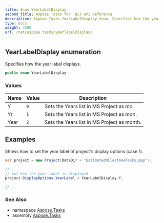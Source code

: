 ```yaml
---
title: Enum YearLabelDisplay
second_title: Aspose.Tasks for .NET API Reference
description: Aspose.Tasks.YearLabelDisplay enum. Specifies how the year label displays
type: docs
weight: 3590
url: /net/aspose.tasks/yearlabeldisplay/
---
```

## YearLabelDisplay enumeration

Specifies how the year label displays.

```csharp
public enum YearLabelDisplay
```

### Values

| Name | Value | Description |
| --- | --- | --- |
| Y | `0` | Sets the Years list in MS Project as mo. |
| Yr | `1` | Sets the Years list in MS Project as mon. |
| Year | `2` | Sets the Years list in MS Project as month. |

## Examples

Shows how to set the year label of project's display options (case 1).

```csharp
var project = new Project(DataDir + "EstimatedMilestoneTasks.mpp");

// ...
// set how the year label is displayed
project.DisplayOptions.YearLabel = YearLabelDisplay.Y;

// ...
```

### See Also

* namespace [Aspose.Tasks](../../aspose.tasks/)
* assembly [Aspose.Tasks](../../)


